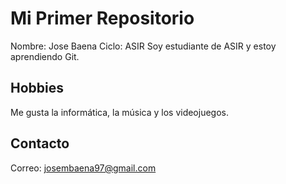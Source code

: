 # Mi Primer Repositorio

Nombre: Jose Baena
Ciclo: ASIR
Soy estudiante de ASIR y estoy aprendiendo Git.

## Hobbies
Me gusta la informática, la música y los videojuegos.

## Contacto
Correo: josembaena97@gmail.com
